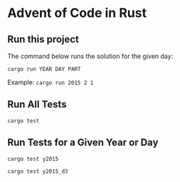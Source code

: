 # Advent of Code in Rust

## Run this project

The command below runs the solution for the given day: 

`cargo run YEAR DAY PART`

Example: `cargo run 2015 2 1`

## Run All Tests

`cargo test`

## Run Tests for a Given Year or Day

`cargo test y2015`

`cargo test y2015_d3`
